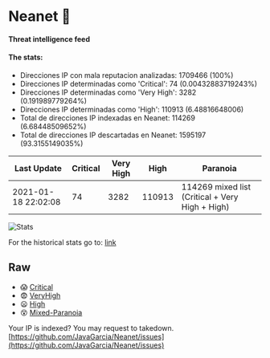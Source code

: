 # Neanet :hocho:
#### Threat intelligence feed
#### The stats:

- Direcciones IP con mala reputacion analizadas: 1709466 (100%)
- Direcciones IP determinadas como 'Critical':  74 (0.00432883719243%)
- Direcciones IP determinadas como 'Very High':  3282 (0.191989779264%)
- Direcciones IP determinadas como 'High':  110913 (6.48816648006)
- Total de direcciones IP indexadas en Neanet:  114269 (6.68448509652%)
- Total de direcciones IP descartadas en Neanet:  1595197 (93.3155149035%)

| Last Update | Critical | Very High | High | Paranoia |
| --- | --- | --- | --- | --- |
| 2021-01-18 22:02:08 | 74 | 3282 | 110913 | 114269 mixed list (Critical + Very High + High)|

![Stats](https://docs.google.com/spreadsheets/d/e/2PACX-1vSnaNMIXVabIpDJjufMlzH7poXnshF3mgd8Is1g9ytUEzVsP5my4Trn8f-xkoLLQ38xpL3HtmUexLo6/pubchart?oid=501124687&format=image)

For the historical stats go to: [link](/stats.csv)
## Raw
- :scream: [Critical](https://raw.githubusercontent.com/JavaGarcia/Neanet/master/blacklists/neanet_critical.txt)
- :fearful: [VeryHigh](https://raw.githubusercontent.com/JavaGarcia/Neanet/master/blacklists/neanet_veryHigh.txtt)
- :frowning: [High](https://raw.githubusercontent.com/JavaGarcia/Neanet/master/blacklists/neanet_high.txt)
- :dizzy_face: [Mixed-Paranoia](https://raw.githubusercontent.com/JavaGarcia/Neanet/master/blacklists/neanet_all.txt)


Your IP is indexed? You may request to takedown. [https://github.com/JavaGarcia/Neanet/issues](https://github.com/JavaGarcia/Neanet/issues)











































































































































































































































































































































































































































































































































































































































































































































































































































































































































































































































































































































































































































































































































































































































































































































































































































































































































































































































































































































































































































































































































































































































































































































































































































































































































































































































































































































































































































































































































































































































































































































































































































































































































































































































































































































































































































































































































